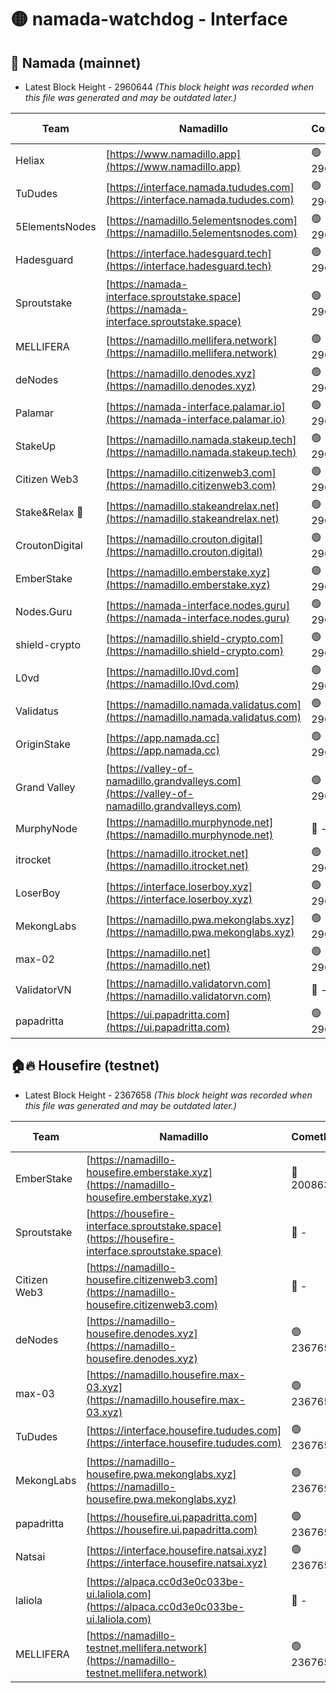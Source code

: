 # 🟡 namada-watchdog - Interface

## 🚀 Namada (mainnet)
- Latest Block Height - 2960644 *(This block height was recorded when this file was generated and may be outdated later.)*

| Team | Namadillo | CometBFT | Indexer | MASP Indexer |
|-|-|-|-|-|
| Heliax | [https://www.namadillo.app](https://www.namadillo.app) | 🟢 2960629 | 🟢 2960629 | 🟢 2960629 |
| TuDudes | [https://interface.namada.tududes.com](https://interface.namada.tududes.com) | 🟢 2960630 | 🟢 2960630 | 🟢 2960629 |
| 5ElementsNodes | [https://namadillo.5elementsnodes.com](https://namadillo.5elementsnodes.com) | 🟢 2960630 | 🟢 2960630 | 🟢 2960630 |
| Hadesguard | [https://interface.hadesguard.tech](https://interface.hadesguard.tech) | 🟢 2960630 | 🟢 2960630 | 🟢 2960630 |
| Sproutstake | [https://namada-interface.sproutstake.space](https://namada-interface.sproutstake.space) | 🟢 2960631 | 🔴 2797937 | 🟢 2960630 |
| MELLIFERA | [https://namadillo.mellifera.network](https://namadillo.mellifera.network) | 🟢 2960632 | 🟢 2960632 | 🟢 2960632 |
| deNodes | [https://namadillo.denodes.xyz](https://namadillo.denodes.xyz) | 🟢 2960632 | 🟢 2960632 | 🟢 2960632 |
| Palamar | [https://namada-interface.palamar.io](https://namada-interface.palamar.io) | 🟢 2960633 | 🟢 2960633 | 🟢 2960632 |
| StakeUp | [https://namadillo.namada.stakeup.tech](https://namadillo.namada.stakeup.tech) | 🟢 2960633 | 🟢 2960633 | 🟢 2960633 |
| Citizen Web3 | [https://namadillo.citizenweb3.com](https://namadillo.citizenweb3.com) | 🟢 2960634 | 🟢 2960634 | 🟢 2960633 |
| Stake&Relax 🦥 | [https://namadillo.stakeandrelax.net](https://namadillo.stakeandrelax.net) | 🟢 2960634 | 🟢 2960634 | 🟢 2960634 |
| CroutonDigital | [https://namadillo.crouton.digital](https://namadillo.crouton.digital) | 🟢 2960635 | 🟢 2960635 | 🟢 2960635 |
| EmberStake | [https://namadillo.emberstake.xyz](https://namadillo.emberstake.xyz) | 🟢 2960635 | 🟢 2960635 | 🟢 2960635 |
| Nodes.Guru | [https://namada-interface.nodes.guru](https://namada-interface.nodes.guru) | 🟢 2960636 | 🟢 2960635 | 🟢 2960635 |
| shield-crypto | [https://namadillo.shield-crypto.com](https://namadillo.shield-crypto.com) | 🟢 2960636 | 🟢 2960636 | 🟢 2960636 |
| L0vd | [https://namadillo.l0vd.com](https://namadillo.l0vd.com) | 🟢 2960637 | 🟢 2960637 | 🟢 2960637 |
| Validatus | [https://namadillo.namada.validatus.com](https://namadillo.namada.validatus.com) | 🟢 2960638 | 🟢 2960637 | 🟢 2960637 |
| OriginStake | [https://app.namada.cc](https://app.namada.cc) | 🟢 2960638 | 🟢 2960638 | 🟢 2960638 |
| Grand Valley | [https://valley-of-namadillo.grandvalleys.com](https://valley-of-namadillo.grandvalleys.com) | 🟢 2960638 | 🟢 2960638 | 🟢 2960638 |
| MurphyNode | [https://namadillo.murphynode.net](https://namadillo.murphynode.net) | 🔴 - | 🔴 - | 🔴 - |
| itrocket | [https://namadillo.itrocket.net](https://namadillo.itrocket.net) | 🟢 2960640 | 🟢 2960640 | 🟢 2960641 |
| LoserBoy | [https://interface.loserboy.xyz](https://interface.loserboy.xyz) | 🟢 2960641 | 🟢 2960641 | 🟢 2960641 |
| MekongLabs | [https://namadillo.pwa.mekonglabs.xyz](https://namadillo.pwa.mekonglabs.xyz) | 🟢 2960641 | 🟢 2960641 | 🟢 2960641 |
| max-02 | [https://namadillo.net](https://namadillo.net) | 🟢 2960642 | 🟢 2960642 | 🟢 2960642 |
| ValidatorVN | [https://namadillo.validatorvn.com](https://namadillo.validatorvn.com) | 🔴 - | 🔴 - | 🔴 - |
| papadritta | [https://ui.papadritta.com](https://ui.papadritta.com) | 🟢 2960644 | 🟢 2960644 | 🟢 2960644 |

## 🏠🔥 Housefire (testnet)
- Latest Block Height - 2367658 *(This block height was recorded when this file was generated and may be outdated later.)*

| Team | Namadillo | CometBFT | Indexer | MASP Indexer |
|-|-|-|-|-|
| EmberStake | [https://namadillo-housefire.emberstake.xyz](https://namadillo-housefire.emberstake.xyz) | 🔴 2008636 | 🔴 - | 🔴 - |
| Sproutstake | [https://housefire-interface.sproutstake.space](https://housefire-interface.sproutstake.space) | 🔴 - | 🔴 - | 🔴 - |
| Citizen Web3 | [https://namadillo-housefire.citizenweb3.com](https://namadillo-housefire.citizenweb3.com) | 🔴 - | 🔴 - | 🔴 - |
| deNodes | [https://namadillo-housefire.denodes.xyz](https://namadillo-housefire.denodes.xyz) | 🟢 2367653 | 🟢 2367653 | 🟢 2367653 |
| max-03 | [https://namadillo.housefire.max-03.xyz](https://namadillo.housefire.max-03.xyz) | 🟢 2367653 | 🔴 2167206 | 🟢 2367653 |
| TuDudes | [https://interface.housefire.tududes.com](https://interface.housefire.tududes.com) | 🟢 2367654 | 🟢 2367654 | 🟢 2367654 |
| MekongLabs | [https://namadillo-housefire.pwa.mekonglabs.xyz](https://namadillo-housefire.pwa.mekonglabs.xyz) | 🟢 2367654 | 🟢 2367654 | 🟢 2367654 |
| papadritta | [https://housefire.ui.papadritta.com](https://housefire.ui.papadritta.com) | 🟢 2367654 | 🟢 2367654 | 🔴 - |
| Natsai | [https://interface.housefire.natsai.xyz](https://interface.housefire.natsai.xyz) | 🟢 2367656 | 🟢 2367656 | 🟢 2367656 |
| laliola | [https://alpaca.cc0d3e0c033be-ui.laliola.com](https://alpaca.cc0d3e0c033be-ui.laliola.com) | 🔴 - | 🔴 - | 🔴 - |
| MELLIFERA | [https://namadillo-testnet.mellifera.network](https://namadillo-testnet.mellifera.network) | 🟢 2367658 | 🟢 2367658 | 🟢 2367658 |

